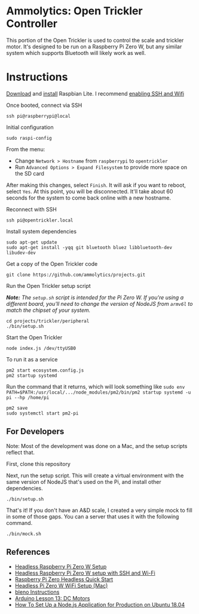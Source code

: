 # Ammolytics: Open Trickler Controller

This portion of the Open Trickler is used to control the scale and trickler motor. It's designed to be run on a Raspberry Pi Zero W, but any similar system which supports Bluetooth will likely work as well.

# Instructions

[Download](https://www.raspberrypi.org/downloads/raspbian/) and [install](https://www.raspberrypi.org/documentation/installation/installing-images/README.md) Raspbian Lite.
I recommend [enabling SSH and Wifi](https://desertbot.io/blog/setup-pi-zero-w-headless-wifi)

Once booted, connect via SSH
```
ssh pi@raspberrypi@local
```

Initial configuration
```
sudo raspi-config
```

From the menu:
- Change `Network > Hostname` from `raspberrypi` to `opentrickler` 
- Run `Advanced Options > Expand Filesystem` to provide more space on the SD card

After making this changes, select `Finish`. It will ask if you want to reboot, select `Yes`.
At this point, you will be disconnected. It'll take about 60 seconds for the system to come back online with a new hostname.

Reconnect with SSH
```
ssh pi@opentrickler.local
```

Install system dependencies

```
sudo apt-get update
sudo apt-get install -yqq git bluetooth bluez libbluetooth-dev libudev-dev
```

Get a copy of the Open Trickler code
```
git clone https://github.com/ammolytics/projects.git
```

Run the Open Trickler setup script

_**Note:** The `setup.sh` script is intended for the Pi Zero W. If you're using a different board, you'll need to change the version of NodeJS from `armv6l` to match the chipset of your system._
```
cd projects/trickler/peripheral
./bin/setup.sh
```

Start the Open Trickler
```
node index.js /dev/ttyUSB0
```

To run it as a service
```
pm2 start ecosystem.config.js
pm2 startup systemd
```
Run the command that it returns, which will look something like `sudo env PATH=$PATH:/usr/local/.../node_modules/pm2/bin/pm2 startup systemd -u pi --hp /home/pi
`
```
pm2 save
sudo systemctl start pm2-pi
```

## For Developers

Note: Most of the development was done on a Mac, and the setup scripts reflect that.

First, clone this repository

Next, run the setup script. This will create a virtual environment with the same version of NodeJS that's used on the Pi, and install other dependencies.
```
./bin/setup.sh
```

That's it! If you don't have an A&D scale, I created a very simple mock to fill in some of those gaps. You can a server that uses it with the following command.
```
./bin/mock.sh
```


## References
- [Headless Raspberry Pi Zero W Setup](https://dev.to/vorillaz/headless-raspberry-pi-zero-w-setup-3llj)
- [Headless Raspberry Pi Zero W setup with SSH and Wi-Fi](https://medium.com/@jay_proulx/headless-raspberry-pi-zero-w-setup-with-ssh-and-wi-fi-8ddd8c4d2742)
- [Raspberry Pi Zero Headless Quick Start](https://learn.adafruit.com/raspberry-pi-zero-creation?view=all)
- [Headless Pi Zero W WiFi Setup (Mac)](https://desertbot.io/blog/setup-pi-zero-w-headless-wifi)
- [bleno Instructions](https://github.com/noble/bleno)
- [Arduino Lesson 13: DC Motors](https://learn.adafruit.com/adafruit-arduino-lesson-13-dc-motors?view=all)
- [How To Set Up a Node.js Application for Production on Ubuntu 18.04](https://www.digitalocean.com/community/tutorials/how-to-set-up-a-node-js-application-for-production-on-ubuntu-18-04)
